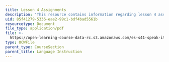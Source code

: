 ```yaml
---
title: Lesson 4 Assignments
description: 'This resource contains information regarding lesson 4 assignments. '
uid: 85f41279-5336-eae2-99c1-bdf4bad5561b
resourcetype: Document
file_type: application/pdf
file: >-
  https://open-learning-course-data-rc.s3.amazonaws.com/es-s41-speak-italian-with-your-mouth-full-spring-2012/85f412795336eae299c1bdf4bad5561b_MITES_S41S12_compiti_4.pdf
type: OCWFile
parent_type: CourseSection
parent_title: Language Instruction
---
```

